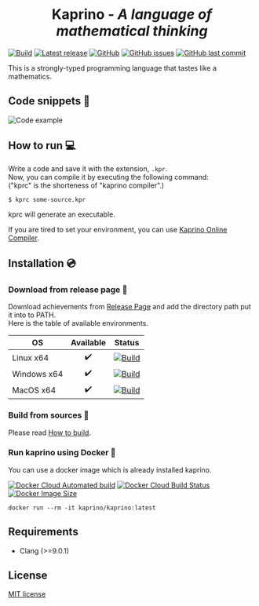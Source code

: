 <div align="center">
  <h1>Kaprino <i>- A language of mathematical thinking</i></h1>
</div>

[![Build](https://github.com/kaprino-lang/kaprino/workflows/Build/badge.svg)](https://github.com/kaprino-lang/kaprino/actions)
[![Latest release](https://img.shields.io/github/v/release/kaprino-lang/kaprino?include_prereleases)](https://github.com/kaprino-lang/kaprino/releases)
[![GitHub](https://img.shields.io/github/license/kaprino-lang/kaprino)](https://github.com/kaprino-lang/kaprino/blob/master/LICENSE)
[![GitHub issues](https://img.shields.io/github/issues/kaprino-lang/kaprino)](https://github.com/kaprino-lang/kaprino/issues)
[![GitHub last commit](https://img.shields.io/github/last-commit/kaprino-lang/kaprino)](https://github.com/kaprino-lang/kaprino)

This is a strongly-typed programming language that tastes like a mathematics.

## Code snippets 📝

![Code example](https://raw.githubusercontent.com/kaprino-lang/kaprino/master/img/code_example1.png)

## How to run 💻

Write a code and save it with the extension, `.kpr`.  
Now, you can compile it by executing the following command:  
("kprc" is the shorteness of "kaprino compiler".)

```
$ kprc some-source.kpr
```

kprc will generate an executable.

If you are tired to set your environment, you can use [Kaprino Online Compiler](https://kaprino-lang.github.io/online).

## Installation 💿

### Download from release page 💾

Download achievements from [Release Page](https://github.com/kaprino-lang/kaprino/releases) and add the directory path put it into to PATH.  
Here is the table of available environments.

|OS|Available|Status|
|---|:---:|:---:|
|Linux x64| ✔️ |[![Build](https://github.com/kaprino-lang/kaprino/workflows/Linux%20release/badge.svg)](https://github.com/kaprino-lang/kaprino/actions)|
|Windows x64| ✔️ |[![Build](https://github.com/kaprino-lang/kaprino/workflows/Windows%20release/badge.svg)](https://github.com/kaprino-lang/kaprino/actions)|
|MacOS x64| ✔️ |[![Build](https://github.com/kaprino-lang/kaprino/workflows/MacOS%20release/badge.svg)](https://github.com/kaprino-lang/kaprino/actions)|

### Build from sources 🔨

Please read [How to build](https://github.com/kaprino-lang/kaprino/blob/master/HowToBuild.md).

### Run kaprino using Docker 🐳

You can use a docker image which is already installed kaprino.

[![Docker Cloud Automated build](https://img.shields.io/docker/cloud/automated/kaprino/kaprino)](https://hub.docker.com/r/kaprino/kaprino)
[![Docker Cloud Build Status](https://img.shields.io/docker/cloud/build/kaprino/kaprino)](https://hub.docker.com/r/kaprino/kaprino/builds)
[![Docker Image Size](https://img.shields.io/docker/image-size/kaprino/kaprino/latest)](https://hub.docker.com/r/kaprino/kaprino)

```
docker run --rm -it kaprino/kaprino:latest
```

## Requirements

- Clang (>=9.0.1)

## License

[MIT license](https://github.com/kaprino-lang/kaprino/blob/master/LICENSE)
